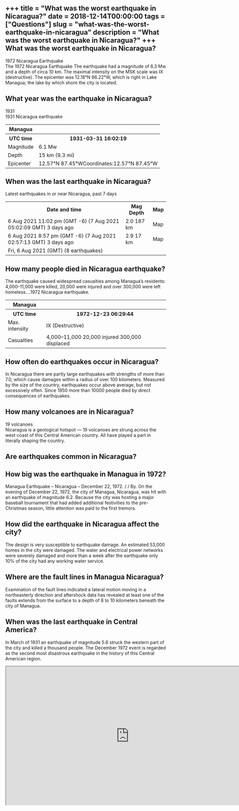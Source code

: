 +++
title = "What was the worst earthquake in Nicaragua?"
date = 2018-12-14T00:00:00
tags = ["Questions"]
slug = "what-was-the-worst-earthquake-in-nicaragua"
description = "What was the worst earthquake in Nicaragua?"
+++
What was the worst earthquake in Nicaragua?
-------------------------------------------

1972 Nicaragua Earthquake  
The 1972 Nicaragua Earthquake The earthquake had a magnitude of 6.3 Mw and a depth of circa 10 km. The maximal intensity on the MSK scale was IX (destructive). The epicenter was 12.18°N 86.22°W, which is right in Lake Managua; the lake by which shore the city is located.

What year was the earthquake in Nicaragua?
------------------------------------------

1931  
1931 Nicaragua earthquake

<table><tr><th>Managua</th></tr><tr><th>UTC time</th><th>1931-03-31 16:02:19</th></tr><tr><td>Magnitude</td><td>6.1 Mw</td></tr><tr><td>Depth</td><td>15 km (9.3 mi)</td></tr><tr><td>Epicenter</td><td>12.57°N 87.45°WCoordinates:12.57°N 87.45°W</td></tr></table>

When was the last earthquake in Nicaragua?
------------------------------------------

Latest earthquakes in or near Nicaragua, past 7 days

<table><tr><th>Date and time</th><th>Mag Depth</th><th>Map</th></tr><tr><td>6 Aug 2021 11:02 pm (GMT -6) (7 Aug 2021 05:02:09 GMT) 3 days ago</td><td>2.0 187 km</td><td>Map</td></tr><tr><td>6 Aug 2021 8:57 pm (GMT -6) (7 Aug 2021 02:57:13 GMT) 3 days ago</td><td>2.9 17 km</td><td>Map</td></tr><tr><td>Fri, 6 Aug 2021 (GMT) (8 earthquakes)</td><td></td></tr></table>

How many people died in Nicaragua earthquake?
---------------------------------------------

The earthquake caused widespread casualties among Managua’s residents: 4,000–11,000 were killed, 20,000 were injured and over 300,000 were left homeless….1972 Nicaragua earthquake.

<table><tr><th>Managua</th></tr><tr><th>UTC time</th><th>1972-12-23 06:29:44</th></tr><tr><td>Max. intensity</td><td>IX (Destructive)</td></tr><tr><td>Casualties</td><td>4,000–11,000 20,000 injured 300,000 displaced</td></tr></table>

How often do earthquakes occur in Nicaragua?
--------------------------------------------

In Nicaragua there are partly large earthquakes with strengths of more than 7.0, which cause damages within a radius of over 100 kilometers. Measured by the size of the country, earthquakes occur above average, but not excessively often. Since 1950 more than 10000 people died by direct consequences of earthquakes.

How many volcanoes are in Nicaragua?
------------------------------------

19 volcanoes  
Nicaragua is a geological hotspot — 19 volcanoes are strung across the west coast of this Central American country. All have played a part in literally shaping the country.

Are earthquakes common in Nicaragua?
------------------------------------

How big was the earthquake in Managua in 1972?
----------------------------------------------

Managua Earthquake – Nicaragua – December 22, 1972. / / By. On the evening of December 22, 1972, the city of Managua, Nicaragua, was hit with an earthquake of magnitude 6.2. Because the city was hosting a major baseball tournament that had added additional festivities to the pre-Christmas season, little attention was paid to the first tremors.

How did the earthquake in Nicaragua affect the city?
----------------------------------------------------

The design is very susceptible to earthquake damage. An estimated 53,000 homes in the city were damaged. The water and electrical power networks were severely damaged and more than a week after the earthquake only 10% of the city had any working water service.

Where are the fault lines in Managua Nicaragua?
-----------------------------------------------

Examination of the fault lines indicated a lateral motion moving in a northeasterly direction and aftershock data has revealed at least one of the faults extends from the surface to a depth of 8 to 10 kilometers beneath the city of Managua.

When was the last earthquake in Central America?
------------------------------------------------

In March of 1931 an earthquake of magnitude 5.6 struck the western part of the city and killed a thousand people. The December 1972 event is regarded as the second most disastrous earthquake in the history of this Central American region.

<iframe allow="accelerometer; autoplay; clipboard-write; encrypted-media; gyroscope; picture-in-picture" allowfullscreen="" class="__youtube_prefs__  epyt-is-override  no-lazyload" data-no-lazy="1" data-origheight="433" data-origwidth="770" data-skipgform_ajax_framebjll="" height="433" id="_ytid_45698" loading="lazy" src="https://www.youtube.com/embed/OZ4-1KnQ3L0?enablejsapi=1&autoplay=0&cc_load_policy=0&cc_lang_pref=&iv_load_policy=1&loop=0&modestbranding=0&rel=1&fs=1&playsinline=0&autohide=2&theme=dark&color=red&controls=1&" title="YouTube player" width="770"></iframe>